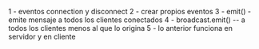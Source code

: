 1 - eventos connection y disconnect
2 - crear propios eventos
3 - emit() - emite mensaje a todos los clientes conectados
4 - broadcast.emit() -- a todos los clientes menos al que lo origina
5 - lo anterior funciona en servidor y en cliente

